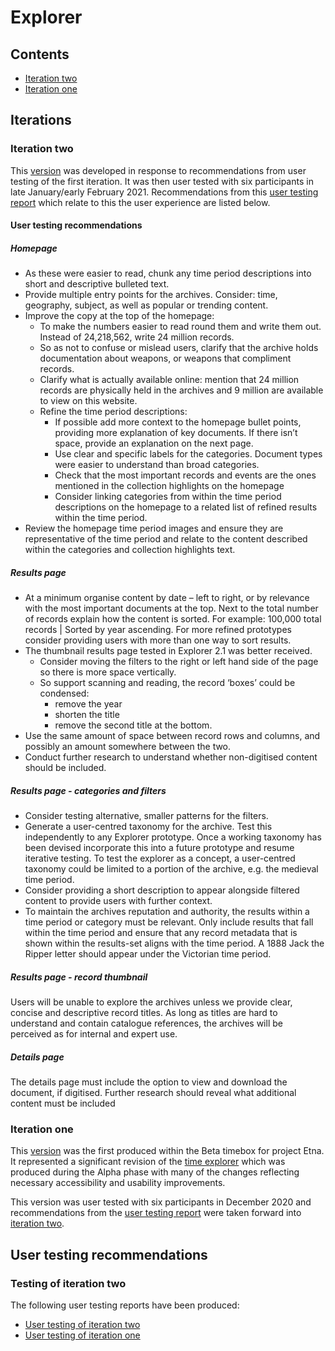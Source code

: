 # Explorer

## Contents

* [Iteration two](#iteration-two)
* [Iteration one](#iteration-one)

## Iterations

### Iteration two

This [version](iterations/code/iteration_two) was developed in response to recommendations from user testing of the first iteration. It was then user tested with six participants in late January/early February 2021.  Recommendations from this [user testing report](user_research/iteration_two_user_testing_report.pdf) which relate to this the user experience are listed below.

#### User testing recommendations

##### Homepage

* As these were easier to read, chunk any time period descriptions into short and descriptive bulleted text.
* Provide multiple entry points for the archives. Consider: time, geography, subject, as
well as popular or trending content.
* Improve the copy at the top of the homepage:
    * To make the numbers easier to read round them and write them out. Instead of 24,218,562, write 24 million records.
    * So as not to confuse or mislead users, clarify that the archive holds
documentation about weapons, or weapons that compliment records.
    * Clarify what is actually available online: mention that 24 million records are physically held in the archives and 9 million are available to view on this website.
    * Refine the time period descriptions:
        * If possible add more context to the homepage bullet points, providing more
        explanation of key documents. If there isn’t space, provide an explanation on the next page.
        * Use clear and specific labels for the categories. Document types were easier
        to understand than broad categories.
        * Check that the most important records and events are the ones mentioned in the collection highlights on the homepage
        * Consider linking categories from within the time period descriptions on the
homepage to a related list of refined results within the time period.
* Review the homepage time period images and ensure they are representative of the time period and relate to the content described within the categories and collection highlights text.

##### Results page

* At a minimum organise content by date – left to right, or by relevance with the most important documents at the top. Next to the total number of records explain how the content is sorted. For example: 100,000 total records | Sorted by year ascending. For more refined prototypes consider providing users with more than one way to sort results.
* The thumbnail results page tested in Explorer 2.1 was better received.
    * Consider moving the filters to the right or left hand side of the page so there is more space vertically.
    * So support scanning and reading, the record ‘boxes’ could be condensed:
        * remove the year
        * shorten the title
        * remove the second title at the bottom.
* Use the same amount of space between record rows and columns, and possibly an amount somewhere between the two.
* Conduct further research to understand whether non-digitised content should be included.

##### Results page - categories and filters

* Consider testing alternative, smaller patterns for the filters.
* Generate a user-centred taxonomy for the archive. Test this independently to any Explorer prototype. Once a working taxonomy has been devised incorporate this into a future prototype and resume iterative testing. To test the explorer as a concept, a user-centred taxonomy could be limited to a portion of the archive, e.g. the medieval time period.
* Consider providing a short description to appear alongside filtered content to provide
users with further context.
* To maintain the archives reputation and authority, the results within a time period or category must be relevant. Only include results that fall within the time period and ensure that any record metadata that is shown within the results-set aligns with the time period. A 1888 Jack the Ripper letter should appear under the Victorian time period.

##### Results page - record thumbnail

Users will be unable to explore the archives unless we provide clear, concise and descriptive record titles. As long as titles are hard to understand and contain catalogue references, the archives will be perceived as for internal and expert use.

##### Details page 

The details page must include the option to view and download the document, if digitised. Further research should reveal what additional content must be included

### Iteration one

This [version](iterations/code/iteration_one) was the first produced within the Beta timebox for project Etna. It represented a significant revision of the [time explorer](/alpha_time_explorer.md) which was produced during the Alpha phase with many of the changes reflecting necessary accessibility and usability improvements. 

This version was user tested with six participants in December 2020 and recommendations from the [user testing report](user_research/iteration_one_user_testing_report.pdf) were taken forward into [iteration two](#iteration-two).

## User testing recommendations

### Testing of iteration two

The following user testing reports have been produced: 

* [User testing of iteration two](user_research/iteration_two_user_testing_report.pdf) 
* [User testing of iteration one](user_research/iteration_one_user_testing_report.pdf)
